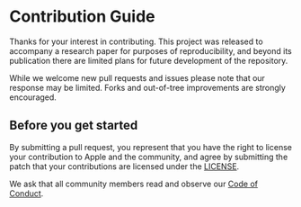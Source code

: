 # Contribution Guide

Thanks for your interest in contributing. This project was released to accompany a research paper for purposes of reproducibility, and beyond its publication there are limited plans for future development of the repository.

While we welcome new pull requests and issues please note that our response may be limited. Forks and out-of-tree improvements are strongly encouraged.

## Before you get started

By submitting a pull request, you represent that you have the right to license your contribution to Apple and the community, and agree by submitting the patch that your contributions are licensed under the [LICENSE](LICENSE.md).

We ask that all community members read and observe our [Code of Conduct](CODE_OF_CONDUCT.md).
